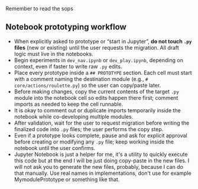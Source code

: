 Remember to read the sops

## Notebook prototyping workflow
- When explicitly asked to prototype or “start in Jupyter”, **do not touch `.py` files** (new or existing) until the user requests the migration. All draft logic must live in the notebooks.
- Begin experiments in `dev_nav.ipynb` or `dev_play.ipynb`, depending on context, even if faster to write raw `.py` edits.
- Place every prototype inside a `## PROTOTYPE` section. Each cell must start with a comment naming the destination module (e.g., `# core/actions/roulette.py`) so the user can copy/paste later.
- Before making changes, copy the current contents of the target `.py` module into the notebook cell so edits happen there first; comment imports as needed to keep the cell runnable.
- It is okay to comment out or duplicate imports temporarily inside the notebook while co-developing multiple modules.
- After validation, wait for the user to request migration before writing the finalized code into `.py` files; the user performs the copy step.
- Even if a prototype looks complete, pause and ask for explicit approval before creating or modifying any `.py` file; keep working inside the notebook until the user confirms.
- Jupyter Notebook is just a helper for me, it's a utility to quickly execute this code but at the end I will be just doing copy-paste in the new files. I will not ask you to generate the new files, probably, because I can do that manually. Use real names in implementations, don't use for example MymodulePrototype or something like that. 